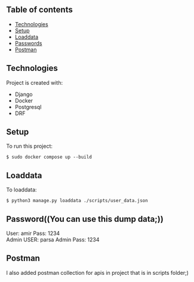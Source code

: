 ## Table of contents
* [Technologies](#technologies)
* [Setup](#setup)
* [Loaddata](#loaddata)
* [Passwords](#passwords)
* [Postman](#postman)

## Technologies
Project is created with:
* Django
* Docker
* Postgresql
* DRF

## Setup
To run this project:
```
$ sudo docker compose up --build
```

## Loaddata
To loaddata:
```
$ python3 manage.py loaddata ./scripts/user_data.json
```

## Password((You can use this dump data;))
User: amir
Pass: 1234
<br>
Admin USER: parsa
Admin Pass: 1234

## Postman
<p>I also added postman collection for apis in project that is in scripts folder;)</p>